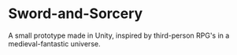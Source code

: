 # Sword-and-Sorcery
A small prototype made in Unity, inspired by third-person RPG's in a medieval-fantastic universe.
